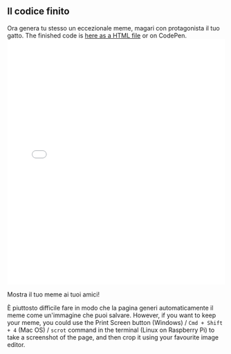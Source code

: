 ## Il codice finito

Ora genera tu stesso un eccezionale meme, magari con protagonista il tuo gatto. The finished code is [here as a HTML file](resources/index.html) or on CodePen. <iframe height='567' scrolling='no' title='Generatore di meme con i gatti' src='//codepen.io/rpflaura/embed/NbbveK/?height=567&theme-id=0&default-tab=js,result&embed-version=2' frameborder='no' allowtransparency='true' allowfullscreen='true' style='width: 100%;' mark="crwd-mark">See the Pen <a href='https://codepen.io/rpflaura/pen/NbbveK/'>Cat Meme Generator</a> by Laura Sach (<a href='https://codepen.io/rpflaura'>@rpflaura</a>) on <a href='https://codepen.io'>CodePen</a>.
</iframe>

Mostra il tuo meme ai tuoi amici!

È piuttosto difficile fare in modo che la pagina generi automaticamente il meme come un'immagine che puoi salvare. However, if you want to keep your meme, you could use the Print Screen button (Windows) / `Cmd + Shift + 4` (Mac OS) / `scrot` command in the terminal (Linux on Raspberry Pi) to take a screenshot of the page, and then crop it using your favourite image editor.
